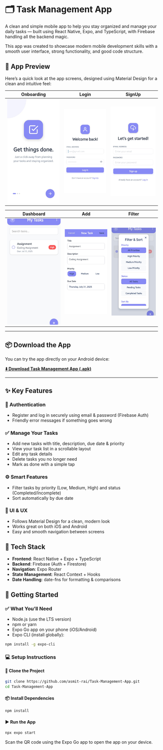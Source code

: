 # 🗂️ Task Management App

A clean and simple mobile app to help you stay organized and manage your daily tasks — built using React Native, Expo, and TypeScript, with Firebase handling all the backend magic.

This app was created to showcase modern mobile development skills with a smooth user interface, strong functionality, and good code structure.

## 📱 App Preview

Here’s a quick look at the app screens, designed using Material Design for a clean and intuitive feel:

| Onboarding | Login | SignUp |
|------------|-------|--------|
| ![Onboarding](./assets/git-readme/1.jpg) | ![Login](./assets/git-readme/2.jpg) | ![SignUp](./assets/git-readme/3.jpg) |

| Dashboard | Add | Filter |
|-----------|-----|--------|
| ![Dashboard](./assets/git-readme/4.jpg) | ![Add](./assets/git-readme/5.jpg) | ![Filter](./assets/git-readme/6.jpg) |

---

## 📦 Download the App

You can try the app directly on your Android device:

[**⬇️ Download Task Management App (.apk)**](./assets/git-readme/Task%20Management.apk)

---

## ✨ Key Features

### 🔐 Authentication
- Register and log in securely using email & password (Firebase Auth)
- Friendly error messages if something goes wrong

### ✅ Manage Your Tasks
- Add new tasks with title, description, due date & priority
- View your task list in a scrollable layout
- Edit any task details
- Delete tasks you no longer need
- Mark as done with a simple tap

### ⚙️ Smart Features
- Filter tasks by priority (Low, Medium, High) and status (Completed/Incomplete)
- Sort automatically by due date

### 🎨 UI & UX
- Follows Material Design for a clean, modern look
- Works great on both iOS and Android
- Easy and smooth navigation between screens

## 🔧 Tech Stack
- **Frontend**: React Native + Expo + TypeScript
- **Backend**: Firebase (Auth + Firestore)
- **Navigation**: Expo Router
- **State Management**: React Context + Hooks
- **Date Handling**: date-fns for formatting & comparisons

## 🚀 Getting Started

### ✅ What You’ll Need
- Node.js (use the LTS version)
- npm or yarn
- Expo Go app on your phone (iOS/Android)
- Expo CLI (install globally):

```bash
npm install -g expo-cli
```

### 💻 Setup Instructions

#### 🔁 Clone the Project
```bash
git clone https://github.com/asmit-rai/Task-Management-App.git
cd Task-Management-App
```

#### 📦 Install Dependencies
```bash
npm install
```
#### ▶️ Run the App
```bash
npx expo start
```

Scan the QR code using the Expo Go app to open the app on your device.
